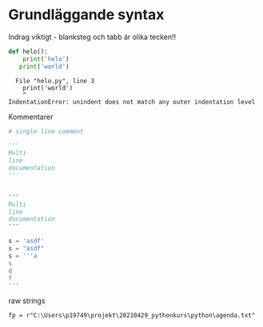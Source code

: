 # Grundläggande syntax

Indrag viktigt - blanksteg och tabb är olika tecken!!

``` python
def helo():
    print('helo')
   print('world')
```
```
  File "helo.py", line 3
    print('world')
    ^
IndentationError: unindent does not match any outer indentation level
```

Kommentarer
``` python
# single line comment

'''
Multi
line
documentation
'''


"""
Multi
line
documentation
"""
```


``` python
s = 'asdf'
s = "asdf"
s = '''a
s
d
f
'''
```

raw strings
```
fp = r"C:\Users\p19749\projekt\20210429_pythonkurs\python\agenda.txt"
```


